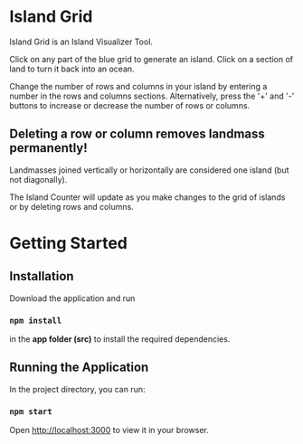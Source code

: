 # Island Grid
Island Grid is an Island Visualizer Tool.


Click on any part of the blue grid to generate an island.
Click on a section of land to turn it back into an ocean.

Change the number of rows and columns in your island by entering a number in the rows and columns sections.
Alternatively, press the '+' and '-' buttons to increase or decrease the number of rows or columns.

## Deleting a row or column removes landmass permanently!

Landmasses joined vertically or horizontally are considered one island (but not diagonally).

The Island Counter will update as you make changes to the grid of islands or by deleting rows and columns.

# Getting Started 

## Installation

Download the application and run
### `npm install`
in the **app folder (src)** to install the required dependencies.

## Running the Application

In the project directory, you can run:

### `npm start`

Open [http://localhost:3000](http://localhost:3000) to view it in your browser.
